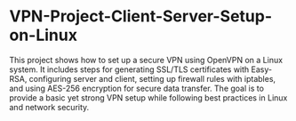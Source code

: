 # VPN-Project-Client-Server-Setup-on-Linux

This project shows how to set up a secure VPN using OpenVPN on a Linux system. It includes steps for generating SSL/TLS certificates with Easy-RSA, configuring server and client, setting up firewall rules with iptables, and using AES-256 encryption for secure data transfer. The goal is to provide a basic yet strong VPN setup while following best practices in Linux and network security.
